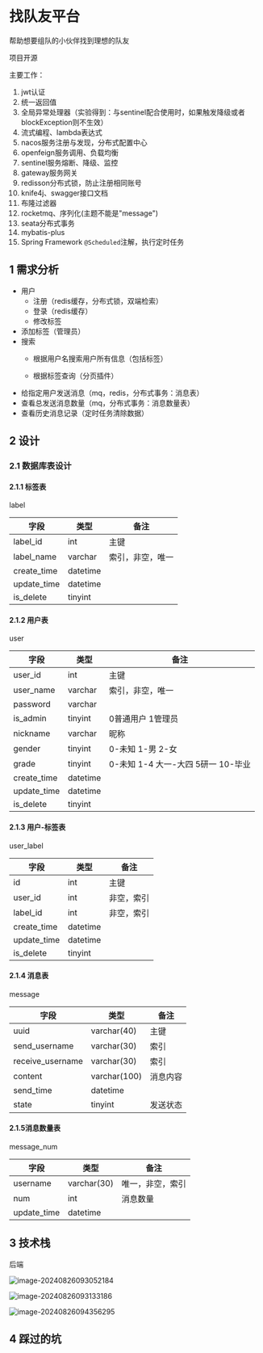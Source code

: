 # 找队友平台

帮助想要组队的小伙伴找到理想的队友

项目开源

主要工作：

1. jwt认证
2. 统一返回值
3. 全局异常处理器（实验得到：与sentinel配合使用时，如果触发降级或者blockException则不生效）
4. 流式编程、lambda表达式
5. nacos服务注册与发现，分布式配置中心
6. openfeign服务调用、负载均衡
7. sentinel服务熔断、降级、监控
8. gateway服务网关
9. redisson分布式锁，防止注册相同账号
10. knife4j、swagger接口文档
11. 布隆过滤器
12. rocketmq、序列化(主题不能是"message")
13. seata分布式事务
14. mybatis-plus
15. Spring Framework `@Scheduled`注解，执行定时任务

## 1 需求分析

- 用户
  - 注册（redis缓存，分布式锁，双端检索）
  - 登录（redis缓存）
  - 修改标签
- 添加标签（管理员）
- 搜索
  - 根据用户名搜索用户所有信息（包括标签）
  
  - 根据标签查询（分页插件）
- 给指定用户发送消息（mq，redis，分布式事务：消息表）
- 查看总发送消息数量（mq，分布式事务：消息数量表）
- 查看历史消息记录（定时任务清除数据）

## 2 设计

### 2.1 数据库表设计

#### 2.1.1 **标签表**

label

| 字段        | 类型     | 备注             |
| ----------- | -------- | ---------------- |
| label_id    | int      | 主键             |
| label_name  | varchar  | 索引，非空，唯一 |
| create_time | datetime |                  |
| update_time | datetime |                  |
| is_delete   | tinyint  |                  |

#### 2.1.2 **用户表**

user

| 字段        | 类型     | 备注                               |
| ----------- | -------- | ---------------------------------- |
| user_id     | int      | 主键                               |
| user_name   | varchar  | 索引，非空，唯一                   |
| password    | varchar  |                                    |
| is_admin    | tinyint  | 0普通用户  1管理员                 |
| nickname    | varchar  | 昵称                               |
| gender      | tinyint  | 0-未知 1-男 2-女                   |
| grade       | tinyint  | 0-未知 1-4 大一-大四 5研一 10-毕业 |
| create_time | datetime |                                    |
| update_time | datetime |                                    |
| is_delete   | tinyint  |                                    |

#### 2.1.3 用户-标签表

user_label

| 字段        | 类型     | 备注       |
| ----------- | -------- | ---------- |
| id          | int      | 主键       |
| user_id     | int      | 非空，索引 |
| label_id    | int      | 非空，索引 |
| create_time | datetime |            |
| update_time | datetime |            |
| is_delete   | tinyint  |            |

#### 2.1.4 消息表

message

| 字段             | 类型         | 备注     |
| ---------------- | ------------ | -------- |
| uuid             | varchar(40)  | 主键     |
| send_username    | varchar(30)  | 索引     |
| receive_username | varchar(30)  | 索引     |
| content          | varchar(100) | 消息内容 |
| send_time        | datetime     |          |
| state            | tinyint      | 发送状态 |

#### 2.1.5消息数量表

message_num

| 字段        | 类型        | 备注             |
| ----------- | ----------- | ---------------- |
| username    | varchar(30) | 唯一，非空，索引 |
| num         | int         | 消息数量         |
| update_time | datetime    |                  |

## 3 技术栈

后端

![image-20240826093052184](C:\Users\zzy\AppData\Roaming\Typora\typora-user-images\image-20240826093052184.png)

![image-20240826093133186](C:\Users\zzy\AppData\Roaming\Typora\typora-user-images\image-20240826093133186.png)

![image-20240826094356295](C:\Users\zzy\AppData\Roaming\Typora\typora-user-images\image-20240826094356295.png)

## 4 踩过的坑

